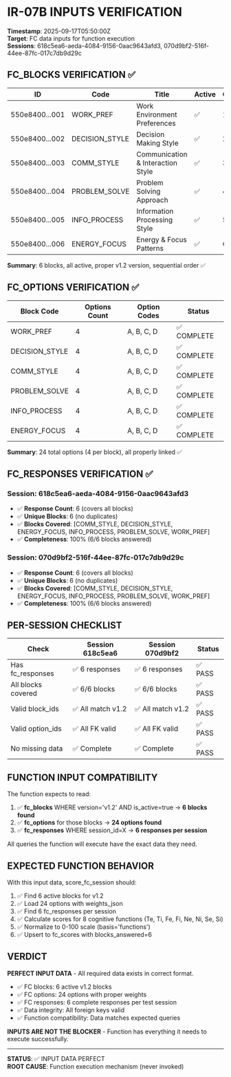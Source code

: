 # IR-07B INPUTS VERIFICATION

**Timestamp**: 2025-09-17T05:50:00Z  
**Target**: FC data inputs for function execution  
**Sessions**: 618c5ea6-aeda-4084-9156-0aac9643afd3, 070d9bf2-516f-44ee-87fc-017c7db9d29c

## FC_BLOCKS VERIFICATION ✅

| ID | Code | Title | Active | Order | Status |
|----|------|-------|--------|-------|---------|
| 550e8400...001 | WORK_PREF | Work Environment Preferences | ✅ | 1 | ✅ READY |
| 550e8400...002 | DECISION_STYLE | Decision Making Style | ✅ | 2 | ✅ READY |
| 550e8400...003 | COMM_STYLE | Communication & Interaction Style | ✅ | 3 | ✅ READY |
| 550e8400...004 | PROBLEM_SOLVE | Problem Solving Approach | ✅ | 4 | ✅ READY |
| 550e8400...005 | INFO_PROCESS | Information Processing Style | ✅ | 5 | ✅ READY |
| 550e8400...006 | ENERGY_FOCUS | Energy & Focus Patterns | ✅ | 6 | ✅ READY |

**Summary**: 6 blocks, all active, proper v1.2 version, sequential order ✅

## FC_OPTIONS VERIFICATION ✅

| Block Code | Options Count | Option Codes | Status |
|------------|---------------|--------------|---------|
| WORK_PREF | 4 | A, B, C, D | ✅ COMPLETE |
| DECISION_STYLE | 4 | A, B, C, D | ✅ COMPLETE |
| COMM_STYLE | 4 | A, B, C, D | ✅ COMPLETE |  
| PROBLEM_SOLVE | 4 | A, B, C, D | ✅ COMPLETE |
| INFO_PROCESS | 4 | A, B, C, D | ✅ COMPLETE |
| ENERGY_FOCUS | 4 | A, B, C, D | ✅ COMPLETE |

**Summary**: 24 total options (4 per block), all properly linked ✅

## FC_RESPONSES VERIFICATION ✅

### Session: 618c5ea6-aeda-4084-9156-0aac9643afd3
- ✅ **Response Count**: 6 (covers all blocks)
- ✅ **Unique Blocks**: 6 (no duplicates)  
- ✅ **Blocks Covered**: [COMM_STYLE, DECISION_STYLE, ENERGY_FOCUS, INFO_PROCESS, PROBLEM_SOLVE, WORK_PREF]
- ✅ **Completeness**: 100% (6/6 blocks answered)

### Session: 070d9bf2-516f-44ee-87fc-017c7db9d29c  
- ✅ **Response Count**: 6 (covers all blocks)
- ✅ **Unique Blocks**: 6 (no duplicates)
- ✅ **Blocks Covered**: [COMM_STYLE, DECISION_STYLE, ENERGY_FOCUS, INFO_PROCESS, PROBLEM_SOLVE, WORK_PREF]  
- ✅ **Completeness**: 100% (6/6 blocks answered)

## PER-SESSION CHECKLIST

| Check | Session 618c5ea6 | Session 070d9bf2 | Status |
|-------|-----------------|------------------|---------|
| Has fc_responses | ✅ 6 responses | ✅ 6 responses | ✅ PASS |
| All blocks covered | ✅ 6/6 blocks | ✅ 6/6 blocks | ✅ PASS |
| Valid block_ids | ✅ All match v1.2 | ✅ All match v1.2 | ✅ PASS |
| Valid option_ids | ✅ All FK valid | ✅ All FK valid | ✅ PASS |
| No missing data | ✅ Complete | ✅ Complete | ✅ PASS |

## FUNCTION INPUT COMPATIBILITY

The function expects to read:
1. ✅ **fc_blocks** WHERE version='v1.2' AND is_active=true → **6 blocks found**
2. ✅ **fc_options** for those blocks → **24 options found** 
3. ✅ **fc_responses** WHERE session_id=X → **6 responses per session**

All queries the function will execute have the exact data they need.

## EXPECTED FUNCTION BEHAVIOR

With this input data, score_fc_session should:
1. ✅ Find 6 active blocks for v1.2
2. ✅ Load 24 options with weights_json  
3. ✅ Find 6 fc_responses per session
4. ✅ Calculate scores for 8 cognitive functions (Te, Ti, Fe, Fi, Ne, Ni, Se, Si)
5. ✅ Normalize to 0-100 scale (basis='functions')
6. ✅ Upsert to fc_scores with blocks_answered=6

## VERDICT

**PERFECT INPUT DATA** - All required data exists in correct format.

- ✅ FC blocks: 6 active v1.2 blocks
- ✅ FC options: 24 options with proper weights  
- ✅ FC responses: 6 complete responses per test session
- ✅ Data integrity: All foreign keys valid
- ✅ Function compatibility: Data matches expected queries

**INPUTS ARE NOT THE BLOCKER** - Function has everything it needs to execute successfully.

---

**STATUS**: ✅ INPUT DATA PERFECT  
**ROOT CAUSE**: Function execution mechanism (never invoked)